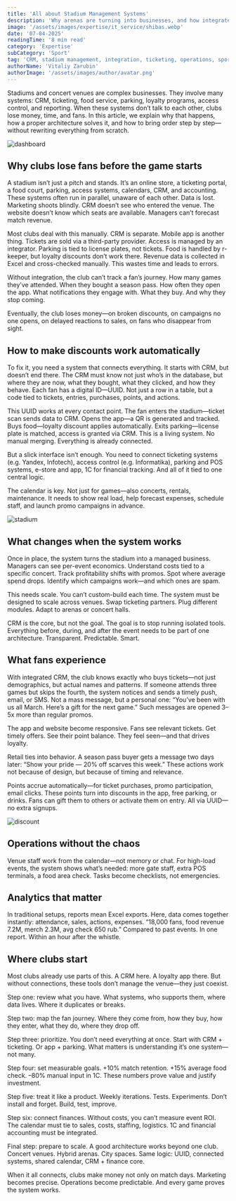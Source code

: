 ```yaml
---
title: 'All about Stadium Management Systems'
description: 'Why arenas are turning into businesses, and how integrated systems help reduce losses, improve communication with fans, and increase revenue. A clear and structured look at what modern stadiums really need to stay efficient.'
image: '/assets/images/expertise/it_service/shibas.webp'
date: '07-04-2025'
readingTime: '8 min read'
category: 'Expertise'
subCategory: 'Sport'
tag: 'CRM, stadium management, integration, ticketing, operations, sport business'
authorName: 'Vitaliy Zarubin'
authorImage: '/assets/images/author/avatar.png'
---
```


Stadiums and concert venues are complex businesses. They involve many systems: CRM, ticketing, food service, parking, loyalty programs, access control, and reporting. When these systems don’t talk to each other, clubs lose money, time, and fans. In this article, we explain why that happens, how a proper architecture solves it, and how to bring order step by step—without rewriting everything from scratch.

![dashboard](https://imgur.com/KLTqPFp.jpg)

## Why clubs lose fans before the game starts

A stadium isn’t just a pitch and stands. It’s an online store, a ticketing portal, a food court, parking, access systems, calendars, CRM, and accounting. These systems often run in parallel, unaware of each other. Data is lost. Marketing shoots blindly. CRM doesn’t see who entered the venue. The website doesn’t know which seats are available. Managers can’t forecast match revenue.

Most clubs deal with this manually. CRM is separate. Mobile app is another thing. Tickets are sold via a third-party provider. Access is managed by an integrator. Parking is tied to license plates, not tickets. Food is handled by r-keeper, but loyalty discounts don’t work there. Revenue data is collected in Excel and cross-checked manually. This wastes time and leads to errors.

Without integration, the club can’t track a fan’s journey. How many games they’ve attended. When they bought a season pass. How often they open the app. What notifications they engage with. What they buy. And why they stop coming.

Eventually, the club loses money—on broken discounts, on campaigns no one opens, on delayed reactions to sales, on fans who disappear from sight.

## How to make discounts work automatically

To fix it, you need a system that connects everything. It starts with CRM, but doesn’t end there. The CRM must know not just who’s in the database, but where they are now, what they bought, what they clicked, and how they behave. Each fan has a digital ID—UUID. Not just a row in a table, but a code tied to tickets, entries, purchases, points, and actions.

This UUID works at every contact point. The fan enters the stadium—ticket scan sends data to CRM. Opens the app—a QR is generated and tracked. Buys food—loyalty discount applies automatically. Exits parking—license plate is matched, access is granted via CRM. This is a living system. No manual merging. Everything is already connected.

But a slick interface isn’t enough. You need to connect ticketing systems (e.g. Yandex, Infotech), access control (e.g. Informatika), parking and POS systems, e-store and app, 1C for financial tracking. And all of it tied to one central logic.

The calendar is key. Not just for games—also concerts, rentals, maintenance. It needs to show real load, help forecast expenses, schedule staff, and launch promo campaigns in advance.

![stadium](https://imgur.com/Xgc3GUY.jpg)

## What changes when the system works

Once in place, the system turns the stadium into a managed business. Managers can see per-event economics. Understand costs tied to a specific concert. Track profitability shifts with promos. Spot where average spend drops. Identify which campaigns work—and which ones are spam.

This needs scale. You can’t custom-build each time. The system must be designed to scale across venues. Swap ticketing partners. Plug different modules. Adapt to arenas or concert halls.

CRM is the core, but not the goal. The goal is to stop running isolated tools. Everything before, during, and after the event needs to be part of one architecture. Transparent. Predictable. Smart.

## What fans experience

With integrated CRM, the club knows exactly who buys tickets—not just demographics, but actual names and patterns. If someone attends three games but skips the fourth, the system notices and sends a timely push, email, or SMS. Not a mass message, but a personal one: “You’ve been with us all March. Here’s a gift for the next game.” Such messages are opened 3–5x more than regular promos.

The app and website become responsive. Fans see relevant tickets. Get timely offers. See their point balance. They feel seen—and that drives loyalty.

Retail ties into behavior. A season pass buyer gets a message two days later: “Show your pride — 20% off scarves this week.” These actions work not because of design, but because of timing and relevance.

Points accrue automatically—for ticket purchases, promo participation, email clicks. These points turn into discounts in the app, free parking, or drinks. Fans can gift them to others or activate them on entry. All via UUID—no extra signups.

![discount](https://imgur.com/ugTndLc.jpg)

## Operations without the chaos

Venue staff work from the calendar—not memory or chat. For high-load events, the system shows what’s needed: more gate staff, extra POS terminals, a food area check. Tasks become checklists, not emergencies.

## Analytics that matter

In traditional setups, reports mean Excel exports. Here, data comes together instantly: attendance, sales, actions, expenses. “18,000 fans, food revenue 7.2M, merch 2.3M, avg check 650 rub.” Compared to past events. In one report. Within an hour after the whistle.

## Where clubs start

Most clubs already use parts of this. A CRM here. A loyalty app there. But without connections, these tools don’t manage the venue—they just coexist.

Step one: review what you have. What systems, who supports them, where data lives. Where it duplicates or breaks.

Step two: map the fan journey. Where they come from, how they buy, how they enter, what they do, where they drop off.

Step three: prioritize. You don’t need everything at once. Start with CRM + ticketing. Or app + parking. What matters is understanding it’s one system—not many.

Step four: set measurable goals. +10% match retention. +15% average food check. –80% manual input in 1C. These numbers prove value and justify investment.

Step five: treat it like a product. Weekly iterations. Tests. Experiments. Don’t install and forget. Build, test, improve.

Step six: connect finances. Without costs, you can’t measure event ROI. The calendar must tie to sales, costs, staffing, logistics. 1C and financial accounting must be integrated.

Final step: prepare to scale. A good architecture works beyond one club. Concert venues. Hybrid arenas. City spaces. Same logic: UUID, connected systems, shared calendar, CRM + finance core.

When it all connects, clubs make money not only on match days. Marketing becomes precise. Operations become predictable. And every game proves the system works.
